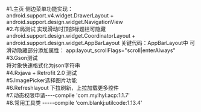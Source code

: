 #1.主页 侧边菜单功能实现：<br/>
   android.support.v4.widget.DrawerLayout + android.support.design.widget.NavigationView<br/>
#2.布局测试 实现滑动时顶部标题栏可隐藏<br/>
    android.support.design.widget.CoordinatorLayout + android.support.design.widget.AppBarLayout
    关键代码：AppBarLayout中 可滑动隐藏部分添加属性： app:layout_scrollFlags="scroll|enterAlways"<br/>
#3.Gson测试<br/>
    将对象快速格式化为json字符串<br/>
#4.Rxjava + Retrofit 2.0 测试<br/>
#5.ImagePicker选择图片功能<br/>
#6.Refreshlayout 下拉刷新，上拉加载更多控件<br/>
#7.动态权限申请----compile 'com.mylhyl:acp:1.1.7'<br/>
#8.常用工具类 -----compile 'com.blankj:utilcode:1.13.4'<br/>